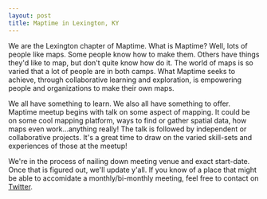 ```yaml
---
layout: post
title: Maptime in Lexington, KY
---
```


We are the Lexington chapter of Maptime. What is Maptime? Well, lots of people like maps. Some people know how to make them. Others have things they'd like to map, but don't quite know how do it. The world of maps is so varied that a lot of people are in both camps. What Maptime seeks to achieve, through collaborative learning and exploration, is empowering people and organizations to make their own maps. 

We all have something to learn. We also all have something to offer. Maptime meetup begins with talk on some aspect of mapping. It could be on some cool mapping platform, ways to find or gather spatial data, how maps even work...anything really! The talk is followed by independent or collaborative projects. It's a great time to draw on the varied skill-sets and experiences of those at the meetup!

We're in the process of nailing down meeting venue and exact start-date. Once that is figured out, we'll update y'all. If you know of a place that might be able to accomidate a monthly/bi-monthly meeting, feel free to contact on [Twitter](https://twitter.com/maptimelex).